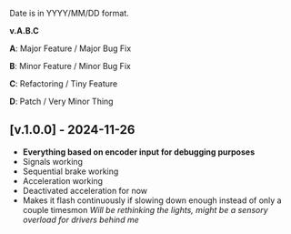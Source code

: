 Date is in YYYY/MM/DD format.

**v.A.B.C**

**A**: Major Feature / Major Bug Fix

**B**: Minor Feature / Minor Bug Fix

**C**: Refactoring / Tiny Feature

**D**: Patch / Very Minor Thing

## [v.1.0.0] - 2024-11-26
- **Everything based on encoder input for debugging purposes**
- Signals working
- Sequential brake working
- Acceleration working
- Deactivated acceleration for now
- Makes it flash continuously if slowing down enough instead of only a couple timesmon
*Will be rethinking the lights, might be a sensory overload for drivers behind me*